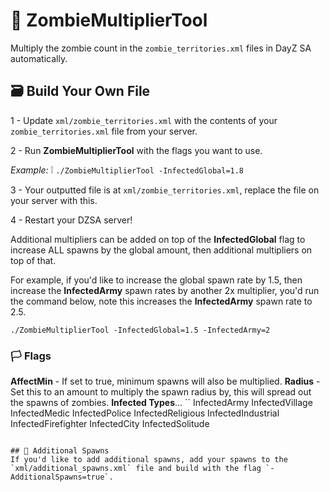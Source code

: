 # 🧟 ZombieMultiplierTool

Multiply the zombie count in the `zombie_territories.xml` files in DayZ SA automatically.

## 🗃️ Build Your Own File
1 - Update `xml/zombie_territories.xml` with the contents of your `zombie_territories.xml` file from your server. 

2 - Run **ZombieMultiplierTool** with the flags you want to use.

_Example:_
❕ `./ZombieMultiplierTool -InfectedGlobal=1.8`

3 - Your outputted file is at `xml/zombie_territories.xml`, replace the file on your server with this.

4 - Restart your DZSA server!


Additional multipliers can be added on top of the **InfectedGlobal** flag to increase ALL spawns by the global amount, then additional multipliers on top of that.

For example, if you'd like to increase the global spawn rate by 1.5, then increase the **InfectedArmy** spawn rates by another 2x multiplier, you'd run the command below, note this increases the **InfectedArmy** spawn rate to 2.5.

`./ZombieMultiplierTool -InfectedGlobal=1.5 -InfectedArmy=2`

### 🏳️ Flags
**AffectMin** - If set to true, minimum spawns will also be multiplied.
**Radius** - Set this to an amount to multiply the spawn radius by, this will spread out the spawns of zombies.
**Infected Types**...
``
InfectedArmy
InfectedVillage
InfectedMedic
InfectedPolice
InfectedReligious
InfectedIndustrial
InfectedFirefighter
InfectedCity
InfectedSolitude
```

## 🎯 Additional Spawns
If you'd like to add additional spawns, add your spawns to the `xml/additional_spawns.xml` file and build with the flag `-AdditionalSpawns=true`.
